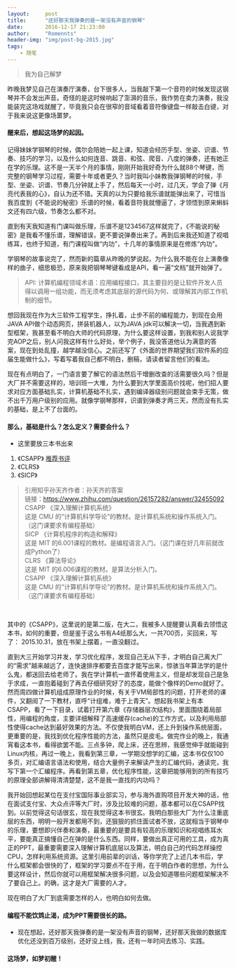 ```yaml
---
layout:     post
title:      "还好那天我弹奏的是一架没有声音的钢琴"
date:       2016-12-17 21:23:00
author:     "Romennts"
header-img: "img/post-bg-2015.jpg"
tags:
    - 随笔
---
```


> 我为自己解梦

昨晚我梦见自己在演奏厅演奏，台下很多人，当我敲下第一个音符的时候发现这钢琴并不会发出声音。奇怪的是这时候响起了澎湃的音乐，我作势在卖力演奏，我没能装完这场戏就醒了，毕竟我只会在很窄的音域看着音符像键盘一样敲击白键，对于我来说这更像场噩梦。

#### 醒来后，想起这场梦的起因。

记得妹妹学钢琴的时候，偶尔会陪她一起上课，知道会经历手型、坐姿、识谱、节奏、技巧的学习，以及什么如何连音、跳音、和弦、爬音、八度的弹奏，还有她正在学的乐理。这不是一天半个月的事情，刚刚开始我好奇为什么就88个琴键，而完整的钢琴学习过程，需要十年或者更久？当时我叫小妹教我弹钢琴的时候，手型、坐姿、识谱、节奏几分钟就上手了，然后每天一小时，过几天，学会了弹《月亮代表我的心》，自认为还不错。天真的以为只要给我乐谱就能弹出来了，可惜当我百度到《不能说的秘密》乐谱的时候，看着音符我就懵逼了，才领悟到原来蝌蚪文还有四六级，节奏怎么都不对。

直到有天我知道有门课叫做乐理，乐谱不是1234567这样就完了，《不能说的秘密》是我看不懂乐谱，理解错误，更不要说弹奏出来了。再到后来我还知道了视唱练耳，也终于知道，有门课程叫做“内功”，十几年的事情原来是在修炼“内功”。

学钢琴的故事说完了，然而新的篇章从昨晚的梦说起，为什么我不能在台上演奏像样的曲子，细思极恐，原来我把钢琴琴键看成是API，看一遍“文档”就开始弹了。

> API: 计算机编程领域术语：应用编程接口，其主要目的是让软件开发人员得以调用一组功能，而无须考虑其底层的源代码为何、或理解其内部工作机制的细节。

想回我现在作为大三软件工程学生，挣扎着，止步不前的编程能力，到现在会用JAVA API做个动态网页，拼装机器人，以为JAVA jdk可以解决一切，当我遇到新型框架，我甚至看不明白大师的代码原理，为什么要这样设置，到我和别人说我学完AOP之后，别人问我这样有什么好处，举个例子，我没答道他认为满意的答案，现在到处乱撞，越学越没信心。之前还写了《外面的世界期望我们软件系的应届生能做什么》，写着写着我自己都不明白，删稿，请读者留言他们的看法。

现在有点明白了，一门语言要了解它的语法然后干增删改查的活需要很久吗？但是大厂并不需要这样的，培训班一大堆，为什么要到大学里面高价找呢，他们招人要求对应方面基础扎实，计算机基础不扎实，遇到编译器级别问题就会束手无策，做不出千万用户级别的应用。就像学钢琴那样，识谱到弹奏才两三天，然而没有扎实的基础，是上不了台面的。

#### 那么，基础是什么？怎么定义？需要会什么？

* 这里要放三本书出来
1. 《CSAPP》  [推荐书评](https://book.douban.com/review/3150951/)
2. 《CLRS》
3. 《SICP》

>  引用知乎孙天齐作者：孙天齐的答案 <br>
链接：https://www.zhihu.com/question/26157282/answer/32455092<br>
CSAPP 《深入理解计算机系统》<br>
这是 CMU 的“计算机科学导论”的教材。是计算机系统和操作系统入门。（这门课要求有编程基础）<br>
SICP 《计算机程序的构造和解释》<br>
这是 MIT 的6.001课程的教材。是编程语言入门。（这门课在好几年前就改成Python了）<br>
CLRS 《算法导论》<br>
这是 MIT 的6.006课程的教材。是算法分析入门。<br>
CSAPP 《深入理解计算机系统》<br>
这是 CMU 的“计算机科学导论”的教材。是计算机系统和操作系统入门。（这门课要求有编程基础）
<br>

其中的《CSAPP》，这里说的是第二版，在大二，我被多人提醒要认真看去领悟这本书，如何的重要，但是鉴于这么书有A4纸那么大，一共700页，买回来，写了： 2015.10.31，放在书架上摆着，一直没翻过。

直到大三开始学习并发，学习优化程序，发现自己无从下手，才明白自己离大厂的“需求”越来越远了，连快速排序都要去百度才能写出来，惊骇当年算法学的是什么鬼，都送回去给老师了。我在学计算机一直怀着使用主义，但是却发现自己是急于求成，一直抱着碰到了再去仔细研究好了的态度，能做个像样的Demo就好了。然而周四做计算机组成原理作业的时候，有关于VM局部性的问题，打开老师的课件，又翻阅了一下教材，直呼“计组难，难于上青天”。想起我书架上有本CSAPP，看了一下目录，试着打开第六章《存储器层次结构》，里面围绕着局部性，用编程的角度，主要详细解释了高速缓存(cache)的工作方式，以及利用局部性使得cache达到最好效果的方法。不仅使我明白VM，还上升到操作系统层面，更重要的是，我找到优化程序性能的方法，虽然只是皮毛。做完作业的晚上，我通宵看这本书，看得欲罢不能。三点多钟，爬上床，还在思辨，我感觉伸手就能碰到Linux内核，再过一晚上，我看到第三章，一学期没想学的汇编，这本书仅仅100多页，对汇编语言语法和使用，结合大量例子来解读产生的汇编代码，通读完，我写下第一个汇编程序。再看到第五章，优化程序性能，这章把能够用到的所有技巧的原理全部讲解得清清楚楚，这不是我一直找的内功吗？

我开始回想起某位在支付宝国际事业部实习，参与海外直购项目开发大神的话，他在面试支付宝、大众点评等大厂时，涉及比较难的问题，基本都可以在CSAPP找到。以前觉得这句话很玄，现在我觉得这本书很玄。我明白那些大厂为什么注重底层的东西，明明一般开发都用不到，还狠狠的抓住面试者不放，这就相当于钢琴中的乐理，要想即兴伴奏和演奏，最重要的是要具有较高的乐理知识和视唱练耳水平，要能真正搞懂自己在弹的是什么东西。同样，要做出真正可用的工具，成为真正的PPT，最重要需要深入理解计算机底层以及算法，明白自己的代码怎样操控CPU，怎样利用系统资源。这里引用前辈的训话，等你学完了上述几本书后，学什么框架都会很快的了，框架的学习要点不在于用，在于明白作者的思想，为什么要这样设计，然后你就可以用框架解决很多问题，以及会知道哪些问题框架解决不了要自己上。的确，这才是大厂需要的人才。

现在明白了大厂到底需要怎样的人，也明白如何去做。

#### 编程不能饮鸩止渴，成为PPT需要很长的路。

* 现在想起，还好那天我弹奏的是一架没有声音的钢琴，还好那天我做的数据库优化还没到百万级别，还好没上线，我，还有一年时间去练习、实践。

#### 这场梦，如梦初醒！
